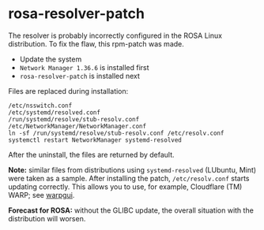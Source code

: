 # rosa-resolver-patch
The resolver is probably incorrectly configured in the ROSA Linux distribution. To fix the flaw, this rpm-patch was made.
+ Update the system
+ `Network Manager 1.36.6` is installed first
+ `rosa-resolver-patch` is installed next  

Files are replaced during installation:
```
/etc/nsswitch.conf
/etc/systemd/resolved.conf
/run/systemd/resolve/stub-resolv.conf
/etc/NetworkManager/NetworkManager.conf
ln -sf /run/systemd/resolve/stub-resolv.conf /etc/resolv.conf
systemctl restart NetworkManager systemd-resolved
```
After the uninstall, the files are returned by default.

**Note:** similar files from distributions using `systemd-resolved` (LUbuntu, Mint) were taken as a sample. After installing the patch, `/etc/resolv.conf` starts updating correctly. This allows you to use, for example, Cloudflare (TM) WARP; see [warpgui](https://github.com/AKotov-dev/warpgui).  
  
**Forecast for ROSA:** without the GLIBC update, the overall situation with the distribution will worsen.
